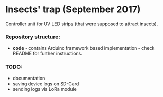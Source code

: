 # Insects' trap (September 2017)

Controller unit for UV LED strips (that were supposed to attract insects).

### Repository structure:
- **code** - contains Arduino framework based implementation - check README for further instructions.

### TODO:
- documentation
- saving device logs on SD-Card
- sending logs via LoRa module